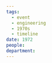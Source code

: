 ```yaml
---
tags:
  - event
  - engineering
  - 1970s
  - timeline
date: 1972
people: 
department:
---
```

<span
	  class='ob-timelines' 
	  data-date='1972'  
	  data-class='orange'> 
</span>